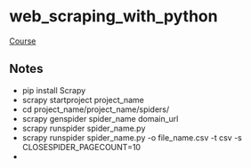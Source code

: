 # web_scraping_with_python
[Course](https://www.linkedin.com/learning/web-scraping-with-python)

## Notes

- pip install Scrapy
- scrapy startproject project_name
- cd project_name/project_name/spiders/
- scrapy genspider spider_name domain_url
- scrapy runspider spider_name.py
- scrapy runspider spider_name.py -o file_name.csv -t csv -s CLOSESPIDER_PAGECOUNT=10
-
